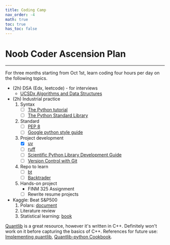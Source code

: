 ```yaml
---
title: Coding Camp
nav_order: -4
math: true
toc: true
has_toc: false
---
```


# Noob Coder Ascension Plan

---

For three months starting from Oct 1st, learn coding four hours per day on the following topics.

- (2h) DSA (Edx, leetcode) - for interviews
  - [UCSDx Algorithms and Data Structures](./algsx)
- (2h) Industrial practice
  1. Syntax
      - [ ] [The Python tutorial](https://docs.python.org/3/tutorial/index.html)
      - [ ] [The Python Standard Library](https://docs.python.org/3/library/index.html)
  2. Standard
      - [ ] [PEP 8](https://peps.python.org/pep-0008/)
      - [ ] [Google python style guide](https://google.github.io/styleguide/pyguide.html)
  3. Project development
      - [x] [uv](https://docs.astral.sh/uv/guides/projects/)
      - [ ] [ruff](https://docs.astral.sh/ruff/)
      - [ ] [Scientific Python Library Development Guide](https://learn.scientific-python.org/development/)
      - [ ] [Version Control with Git](https://swcarpentry.github.io/git-novice/)
  4. Repo to learn
      - [ ] [bt](https://github.com/pmorissette/bt)
      - [ ] [Backtrader](https://github.com/mementum/backtrader)
  5. Hands-on project
      - FINM 325 Assignment
      - [ ] Rewrite resume projects
- Kaggle: Beat S&P500
  1. Polars: [document](https://docs.pola.rs/api/python/stable/reference/index.html)
  2. Literature review
  3. Statistical learning: [book](./prep-41902)

[Quantlib](https://github.com/lballabio/QuantLib) is a great resource, however it's written in C++. Definitely won't work on it before capturing the basics of C++. References for future use: [Implementing quantlib](/pdf/implementingquantlib.pdf), [Quantlib-python Cookbook](/pdf/quantlibpythoncookbook.pdf).